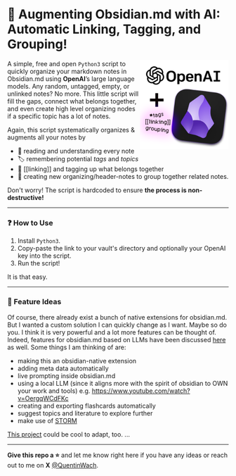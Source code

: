 # 🔮 Augmenting Obsidian.md with AI: Automatic Linking, Tagging, and Grouping!
<img align="right" width="40%" margin-left="20px" src="images/1x1_image.png"> 

A simple, free and open `Python3` script to quickly organize your markdown notes in Obsidian.md using **OpenAI**’s large language models. Any random, untagged, empty, or unlinked notes? No more. This little script will fill the gaps, connect what belongs together, and even create high level organizing nodes if a specific topic has a lot of notes. 


Again, this script systematically organizes & augments all your notes by

+ 🧠 reading and understanding every note
+ 🏷 remembering potential *tags* and *topics*
+ 🧶 [[linking]] and tagging up what belongs together
+ 🤯 creating new organizing/header-notes to group together related notes.

Don't worry! The script is hardcoded to ensure **the process is non-destructive!**

---
### ❓ How to Use
1. Install `Python3`.
2. Copy-paste the link to your vault's directory and optionally your OpenAI key into the script.
3. Run the script!

It is that easy.

---
### 🚀 Feature Ideas
Of course, there already exist a bunch of native extensions for obsidian.md. But I wanted a custom solution I can quickly change as I want. Maybe so do you. I think it is very powerful and a lot more features can be thought of. Indeed, features for obsidian.md based on LLMs have been discussed [here](https://forum.obsidian.md/t/adding-built-in-llm-ai-support-to-stay-relevant/72954) as well. Some things I am thinking of are:

* making this an obsidian-native extension
* adding meta data automatically
* live prompting inside obsidian.md
* using a local LLM (since it aligns more with the spirit of obsidian to OWN your work and tools) e.g. https://www.youtube.com/watch?v=OergqWCdFKc
* creating and exporting flashcards automatically
* suggest topics and literature to explore further
* make use of [STORM](https://github.com/stanford-oval/storm)

[This project](https://github.com/zatevakhin/obsidian-local-llm) could be cool to adapt, too.
...

---
**Give this repo a ⭐** and let me know right here if you have any ideas or reach out to me on **X** [@QuentinWach](https://twitter.com/QuentinWach).
